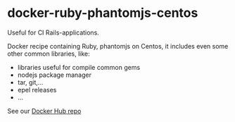 # docker-ruby-phantomjs-centos

Useful for CI Rails-applications.

Docker recipe containing Ruby, phantomjs on Centos, it includes even some other common libraries, like:

- libraries useful for compile common gems
- nodejs package manager
- tar, git,...
- epel releases
- ...


See our [Docker Hub repo](https://hub.docker.com/r/inwork/docker-ruby-golang-centos/)